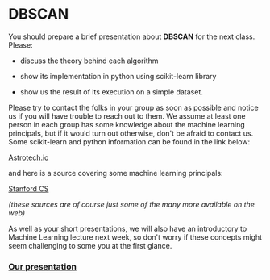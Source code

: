 # DBSCAN

You should prepare a brief presentation about **DBSCAN** for the next class. Please:

* discuss the theory behind each algorithm

* show its implementation in python using scikit-learn library

* show us the result of its execution on a simple dataset.

Please try to contact the folks in your group as soon as possible and notice us if you
will have trouble to reach out to them. We assume at least one person in each group has
some knowledge about the machine learning principals, but if it would turn out otherwise,
don't be afraid to contact us. Some scikit-learn and python information can be found in
the link below:

[Astrotech.io](http://python.astrotech.io/index.html)

and here is a source covering some machine learning principals:

[Stanford CS](https://see.stanford.edu/Course/CS229)

*(these sources are of course just some of the many more available on the web)*

As well as your short presentations, we will also have an introductory to Machine Learning
lecture next week, so don't worry if these concepts might seem challenging to some you
at the first glance.

### [Our presentation](https://docs.google.com/presentation/d/17EMTipcTljlvwkANgGH3ehWke-me44oq7fsuoDOhGCY/edit?usp=sharing)
